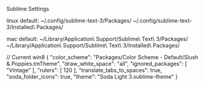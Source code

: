 Sublime Settings

linux default:
~/.config/sublime-text-3/Packages/
~/.config/sublime-text-3/Installed\ Packages/

mac default:
~/Library/Application\ Support/Sublime\ Text\ 3/Packages/
~/Library/Application\ Support/Sublime\ Text\ 3/Installed\ Packages/

// Current win8
{
	"color_scheme": "Packages/Color Scheme - Default/Slush & Poppies.tmTheme",
	"draw_white_space": "all",
	"ignored_packages": [
		"Vintage"
	],
	"rulers": [
		120
	],
	"translate_tabs_to_spaces": true,
	"soda_folder_icons": true,
	"theme": "Soda Light 3.sublime-theme"
}
